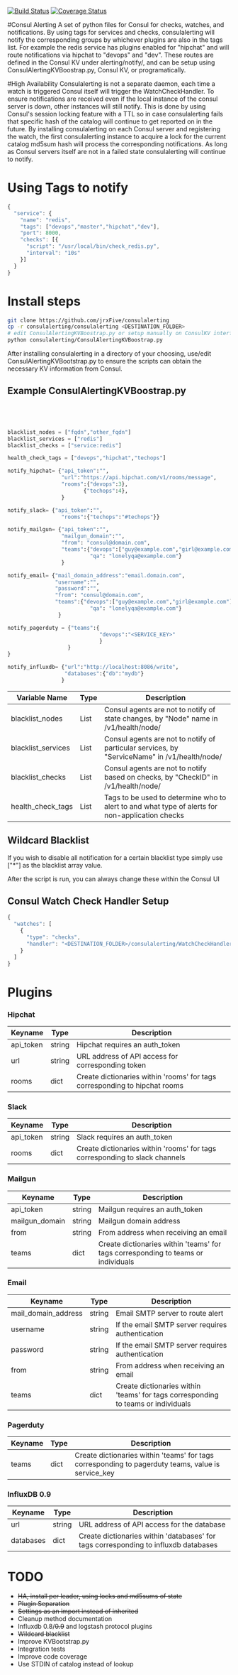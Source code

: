 [![Build Status](https://travis-ci.org/jrxFive/consulalerting.svg?branch=master)](https://travis-ci.org/jrxFive/consulalerting)
[![Coverage Status](https://coveralls.io/repos/jrxFive/consulalerting/badge.svg?branch=master&service=github)](https://coveralls.io/github/jrxFive/consulalerting?branch=master)

#Consul Alerting
A set of python files for Consul for checks, watches, and notifications. By using tags for services and checks,
consulalerting will notify the corresponding groups by whichever plugins are also in the tags list. For example
the redis service has plugins enabled for "hipchat" and will route notifications via hipchat to "devops" and "dev".
These routes are defined in the Consul KV under alerting/notify/, and can be setup using ConsulAlertingKVBoostrap.py, Consul KV, or programatically.


#High Availability
Consulalerting is not a separate daemon, each time a watch is triggered Consul itself will trigger the WatchCheckHandler. To ensure notifications are
received even if the local instance of the consul server is down, other instances will still notify. This is done by using Consul's session locking
feature with a TTL so in case consulalerting fails that specific hash of the catalog will continue to get reported on in the future.
By installing consulalerting on each Consul server and registering the watch, the first consulalerting instance to acquire a lock for the
current catalog md5sum hash will process the corresponding notifications. As long as Consul servers itself are not in a failed state consulalerting
will continue to notify.


# Using Tags to notify

```javascript
{
  "service": {
    "name": "redis",
    "tags": ["devops","master","hipchat","dev"],
    "port": 8000,
    "checks": [{
      "script": "/usr/local/bin/check_redis.py",
      "interval": "10s"
    }]
  }
}
```

# Install steps

```bash
git clone https://github.com/jrxFive/consulalerting
cp -r consulalerting/consulalerting <DESTINATION_FOLDER>
# edit ConsulAlertingKVBoostrap.py or setup manually on ConsulKV interface
python consulalerting/ConsulAlertingKVBoostrap.py
```

After installing consulalerting in a directory of your choosing, use/edit ConsulAlertingKVBootstrap.py to ensure
the scripts can obtain the necessary KV information from Consul.

## Example ConsulAlertingKVBoostrap.py
```python




blacklist_nodes = ["fqdn","other_fqdn"]
blacklist_services = ["redis"]
blacklist_checks = ["service:redis"]

health_check_tags = ["devops","hipchat","techops"]

notify_hipchat= {"api_token":"",
                 "url":"https://api.hipchat.com/v1/rooms/message",
                 "rooms":{"devops":3},
                        {"techops":4},
                 }

notify_slack= {"api_token":"",
                 "rooms":{"techops":"#techops"}}

notify_mailgun= {"api_token":"",
                 "mailgun_domain":"",
                 "from": "consul@domain.com",
                 "teams":{"devops":["guy@example.com","girl@example.com"],
                          "qa": "lonelyqa@example.com"}
                 }

notify_email= {"mail_domain_address":"email.domain.com",
               "username":"",
               "password":"",
               "from": "consul@domain.com",
               "teams":{"devops":["guy@example.com","girl@example.com"],
                          "qa": "lonelyqa@example.com"}
                }

notify_pagerduty = {"teams":{
                             "devops":"<SERVICE_KEY>"
                             }
                   }
}

notify_influxdb= {"url":"http://localhost:8086/write",
                  "databases":{"db":"mydb"}
                 }

```

| Variable Name | Type | Description |
| ------------- |------------- | ----- |
| blacklist_nodes | List | Consul agents are not to notify of state changes, by "Node" name in /v1/health/node/<node> |
| blacklist_services | List | Consul agents are not to notify of particular services, by "ServiceName" in /v1/health/node/<node> |
| blacklist_checks | List | Consul agents are not to notify based on checks, by "CheckID" in  /v1/health/node/<node> |
| health_check_tags | List | Tags to be used to determine who to alert to and what type of alerts for non-application checks |


## Wildcard Blacklist
If you wish to disable all notification for a certain blacklist type simply use ["*"] as the blacklist array value.


After the script is run, you can always change these within the Consul UI

## Consul Watch Check Handler Setup
```javascript
{
  "watches": [
    {
      "type": "checks",
      "handler": "<DESTINATION_FOLDER>/consulalerting/WatchCheckHandler.py >> <LOG_FILE_LOCATION>"
    }
  ]
}
```

# Plugins

### Hipchat

| Keyname | Type | Description |
| ------- | ---- | ----------- |
| api_token | string | Hipchat requires an auth_token |
| url | string | URL address of API access for corresponding token |
| rooms | dict | Create dictionaries within 'rooms' for tags corresponding to hipchat rooms |

### Slack

| Keyname | Type | Description |
| ------- | ---- | ----------- |
| api_token | string | Slack requires an auth_token |
| rooms | dict | Create dictionaries within 'rooms' for tags corresponding to slack channels |

### Mailgun

| Keyname | Type | Description |
| ------- | ---- | ----------- |
| api_token | string | Mailgun requires an auth_token |
| mailgun_domain | string | Mailgun domain address  |
| from | string | From address when receiving an email |
| teams | dict | Create dictionaries within 'teams' for tags corresponding to teams or individuals |

### Email

| Keyname | Type | Description |
| ------- | ---- | ----------- |
| mail_domain_address | string | Email SMTP server to route alert |
| username | string | If the email SMTP server requires authentication |
| password | string | If the email SMTP server requires authentication |
| from | string | From address when receiving an email |
| teams | dict | Create dictionaries within 'teams' for tags corresponding to teams or individuals |


### Pagerduty

| Keyname | Type | Description |
| ------- | ---- | ----------- |
| teams | dict | Create dictionaries within 'teams' for tags corresponding to pagerduty teams, value is service_key |

### InfluxDB 0.9

| Keyname | Type | Description |
| ------- | ---- | ----------- |
| url | string | URL address of API access for the database |
| databases | dict | Create dictionaries within 'databases' for tags corresponding to influxdb databases |

# TODO
* ~~HA, install per leader, using locks and md5sums of state~~
* ~~Plugin Separation~~
* ~~Settings as an import instead of inherited~~
* Cleanup method documentation
* Influxdb 0.8/~~0.9~~ and logstash protocol plugins
* ~~Wildcard blacklist~~
* Improve KVBootstrap.py
* Integration tests
* Improve code coverage
* Use STDIN of catalog instead of lookup